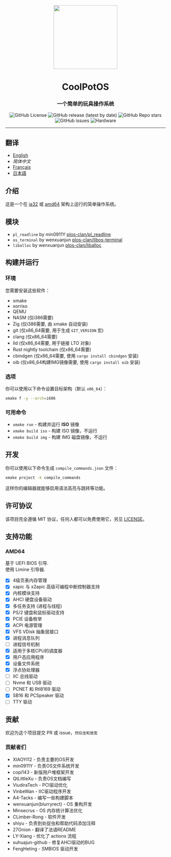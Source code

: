 <div align="center">
<img height="200px" src="https://github.com/user-attachments/assets/9542ad95-0f48-43ad-9617-a750db84e907" />

<h1 align="center">CoolPotOS</h1>
<h3>一个简单的玩具操作系统</h3>

<img alt="GitHub License" src="https://img.shields.io/github/license/plos-clan/CoolPotOS?style=flat-square"/>
<img alt="GitHub release (latest by date)" src="https://img.shields.io/github/v/release/plos-clan/CoolPotOS?style=flat-square"/>
<img alt="GitHub Repo stars" src="https://img.shields.io/github/stars/plos-clan/CoolPotOS?style=flat-square"/>
<img alt="GitHub issues" src="https://img.shields.io/github/issues/plos-clan/CoolPotOS?style=flat-square"/>
<img alt="Hardware" src="https://img.shields.io/badge/Hardware-i386_x64-blue?style=flat-square"/>
</div>

---

## 翻译

- [English](/README.md)
- *简体中文*
- [Français](/readme/README-fr-FR.md)
- [日本語](/readme/README-ja-JP.md)

## 介绍

这是一个在 [ia32](https://en.wikipedia.org/wiki/IA-32) 或 [amd64](https://en.wikipedia.org/wiki/X86-64) 架构上运行的简单操作系统。

## 模块

- `pl_readline` by min0911Y [plos-clan/pl_readline](https://github.com/plos-clan/pl_readline)
- `os_terminal` by wenxuanjun [plos-clan/libos-terminal](https://github.com/plos-clan/libos-terminal)
- `liballoc` by wenxuanjun [plos-clan/liballoc](https://github.com/plos-clan/liballoc)

## 构建并运行

### 环境

您需要安装这些软件：

- xmake
- xorriso
- QEMU
- NASM (仅i386需要)
- Zig (仅i386需要, 由 xmake 自动安装)
- git (仅x86_64需要, 用于生成 `GIT_VERSION` 宏)
- clang (仅x86_64需要)
- lld (仅x86_64需要, 用于链接 LTO 对象)
- Rust nightly toolchain (仅x86_64需要)
- cbindgen (仅x86_64需要, 使用 `cargo install cbindgen` 安装)
- oib (仅x86_64构建IMG镜像需要, 使用 `cargo install oib` 安装)

### 选项

你可以使用以下命令设置目标架构（默认 `x86_64`）：

```bash
xmake f -y --arch=i686
```

### 可用命令

- `xmake run` - 构建并运行 **ISO** 镜像
- `xmake build iso` - 构建 ISO 镜像，不运行
- `xmake build img` - 构建 IMG 磁盘镜像，不运行

## 开发

你可以使用以下命令生成 `compile_commands.json` 文件：

```bash
xmake project -k compile_commands
```

这样你的编辑器就能够启用语法高亮与跳转等功能。

## 许可协议

该项目完全遵循 MIT 协议，任何人都可以免费使用它，另见 [LICENSE](/LICENSE)。

## 支持功能

### AMD64

基于 UEFI BIOS 引导. \
使用 Limine 引导器.

- [x] 4级页表内存管理
- [x] xapic 与 x2apic 高级可编程中断控制器支持
- [x] 内核模块支持
- [x] AHCI 硬盘设备驱动
- [x] 多任务支持 (进程与线程)
- [x] PS/2 键盘和鼠标驱动支持
- [x] PCIE 设备枚举
- [x] ACPI 电源管理
- [x] VFS VDisk 抽象层接口
- [x] 进程消息队列
- [ ] 进程信号机制
- [x] 适用于多核CPU的调度器
- [x] 用户态应用程序
- [x] 设备文件系统
- [x] 浮点协处理器
- [ ] IIC 总线驱动
- [ ] Nvme 和 USB 驱动
- [ ] PCNET 和 Rtl8169 驱动
- [x] SB16 和 PCSpeaker 驱动
- [ ] TTY 驱动

## 贡献

欢迎为这个项目提交 PR 或 issue，`然后坐和放宽`

### 贡献者们

- XIAOYI12 - 负责主要的OS开发
- min0911Y - 负责OS文件系统开发
- copi143 - 新版用户堆框架开发
- QtLittleXu - 负责OS文档编写
- ViudiraTech - PCI驱动优化
- VinbeWan - IIC驱动程序开发
- A4-Tacks - 编写一些构建脚本
- wenxuanjun(blurryrect) - OS 重构开发
- Minsecrus - OS 内存统计算法优化
- CLimber-Rong - 软件开发
- shiyu - 负责到处捉虫和帮助代码添加注释
- 27Onion - 翻译了法语README
- LY-Xiang - 优化了 actions 流程
- suhuajun-github - 修复AHCI驱动的BUG
- FengHeting - SMBIOS 驱动开发
